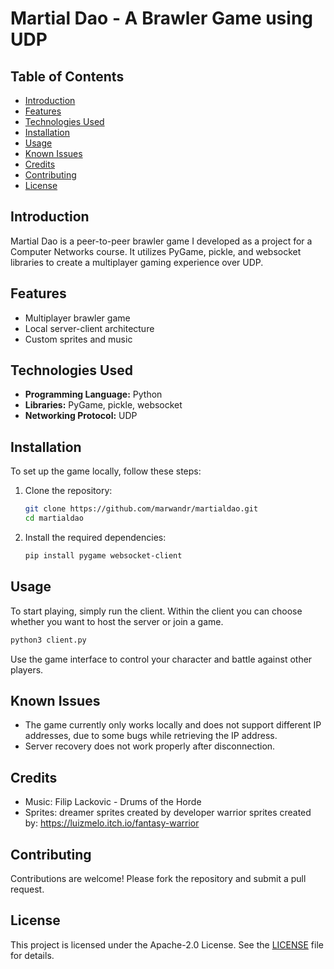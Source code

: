 # Martial Dao - A Brawler Game using UDP

## Table of Contents
- [Introduction](#introduction)
- [Features](#features)
- [Technologies Used](#technologies-used)
- [Installation](#installation)
- [Usage](#usage)
- [Known Issues](#known-issues)
- [Credits](#credits)
- [Contributing](#contributing)
- [License](#license)

## Introduction
Martial Dao is a peer-to-peer brawler game I developed as a project for a Computer Networks course. It utilizes PyGame, pickle, and websocket libraries to create a multiplayer gaming experience over UDP.

## Features
- Multiplayer brawler game
- Local server-client architecture
- Custom sprites and music

## Technologies Used
- **Programming Language:** Python
- **Libraries:** PyGame, pickle, websocket
- **Networking Protocol:** UDP

## Installation
To set up the game locally, follow these steps:

1. Clone the repository:
   ```bash
   git clone https://github.com/marwandr/martialdao.git
   cd martialdao

3. Install the required dependencies:
   ```bash
   pip install pygame websocket-client

## Usage
To start playing, simply run the client. Within the client you can choose whether you want to host the server or join a game.
   ```bash
   python3 client.py
```
Use the game interface to control your character and battle against other players.

## Known Issues
- The game currently only works locally and does not support different IP addresses, due to some bugs while retrieving the IP address.
- Server recovery does not work properly after disconnection.

## Credits
- Music: Filip Lackovic - Drums of the Horde
- Sprites:
     dreamer sprites created by developer
     warrior sprites created by: https://luizmelo.itch.io/fantasy-warrior

## Contributing
Contributions are welcome! Please fork the repository and submit a pull request.

## License
This project is licensed under the Apache-2.0 License. See the [LICENSE](LICENSE) file for details.
